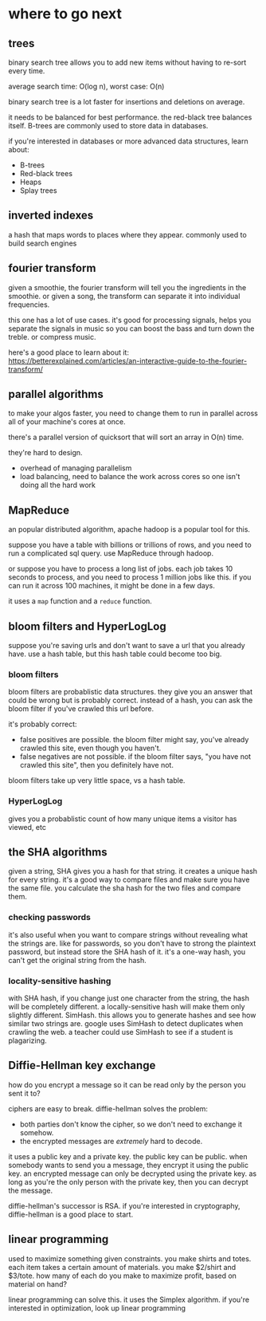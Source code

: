 # where to go next

## trees
binary search tree allows you to add new items without having to re-sort every time.

average search time: O(log n), worst case: O(n)

binary search tree is a lot faster for insertions and deletions on average.

it needs to be balanced for best performance. the red-black tree balances itself. B-trees are commonly used to store data in databases.

if you're interested in databases or more advanced data structures, learn about:
- B-trees
- Red-black trees
- Heaps
- Splay trees

## inverted indexes
a hash that maps words to places where they appear. commonly used to build search engines

## fourier transform
given a smoothie, the fourier transform will tell you the ingredients in the smoothie. or given a song, the transform can separate it into individual frequencies. 

this one has a lot of use cases. it's good for processing signals, helps you separate the signals in music so you can boost the bass and turn down the treble. or compress music.

here's a good place to learn about it: https://betterexplained.com/articles/an-interactive-guide-to-the-fourier-transform/

## parallel algorithms
to make your algos faster, you need to change them to run in parallel across all of your machine's cores at once.

there's a parallel version of quicksort that will sort an array in O(n) time.

they're hard to design.
- overhead of managing parallelism
- load balancing, need to balance the work across cores so one isn't doing all the hard work

## MapReduce
an popular distributed algorithm, apache hadoop is a popular tool for this.

suppose you have  a table with billions or trillions of rows, and you need to run a complicated sql query. use MapReduce through hadoop.

or suppose you have to process a long list of jobs. each job takes 10 seconds to process, and you need to process 1 million jobs like this. if you can run it across 100 machines, it might be done in a few days.

it uses a `map` function and a `reduce` function.

## bloom filters and HyperLogLog
suppose you're saving urls and don't want to save a url that you already have. use a hash table, but this hash table could become too big.

### bloom filters
bloom filters are probablistic data structures. they give you an answer that could be wrong but is probably correct. instead of a hash, you can ask the bloom filter if you've crawled this url before.

it's probably correct:
- false positives are possible. the bloom filter might say, you've already crawled this site, even though you haven't.
- false negatives are not possible. if the bloom filter says, "you have not crawled this site", then you definitely have not.

bloom filters take up very little space, vs a hash table. 

### HyperLogLog
gives you a probablistic count of how many unique items a visitor has viewed, etc

## the SHA algorithms
given a string, SHA gives you a hash for that string. it creates a unique hash for every string. it's a good way to compare files and make sure you have the same file. you calculate the sha hash for the two files and compare them.

### checking passwords
it's also useful when you want to compare strings without revealing what the strings are. like for passwords, so you don't have to strong the plaintext password, but instead store the SHA hash of it. it's a one-way hash, you can't get the original string from the hash.

### locality-sensitive hashing
with SHA hash, if you change just one character from the string, the hash will be completely different. a locally-sensitive hash will make them only slightly different. SimHash. this allows you to generate hashes and see how similar two strings are. google uses SimHash to detect duplicates when crawling the web. a teacher could use SimHash to see if a student is plagarizing.

## Diffie-Hellman key exchange
how do you encrypt a message so it can be read only by the person you sent it to?

ciphers are easy to break. diffie-hellman solves the problem:
- both parties don't know the cipher, so we don't need to exchange it somehow.
- the encrypted messages are *extremely* hard to decode.

it uses a public key and a private key. the public key can be public. when somebody wants to send you a message, they encrypt it using the public key. an encrypted message can only be decrypted using the private key. as long as you're the only person with the private key, then you can decrypt the message.

diffie-hellman's successor is RSA. if you're interested in cryptography, diffie-hellman is a good place to start.

## linear programming
used to maximize something given constraints. you make shirts and totes. each item takes a certain amount of materials. you make $2/shirt and $3/tote. how many of each do you make to maximize profit, based on material on hand?

linear programming can solve this. it uses the Simplex algorithm. if you're interested in optimization, look up linear programming

